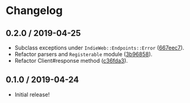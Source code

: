 # Changelog

## 0.2.0 / 2019-04-25

- Subclass exceptions under `IndieWeb::Endpoints::Error` ([667eec7](https://github.com/indieweb/indieweb-endpoints-ruby/commit/667eec7)).
- Refactor parsers and `Registerable` module ([3b96858](https://github.com/indieweb/indieweb-endpoints-ruby/commit/3b96858)).
- Refactor Client#response method ([c36fda3](https://github.com/indieweb/indieweb-endpoints-ruby/commit/c36fda3)).

## 0.1.0 / 2019-04-24

- Initial release!
